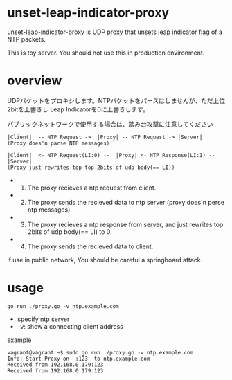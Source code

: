# unset-leap-indicator-proxy
unset-leap-indicator-proxy is UDP proxy that unsets leap indicator flag of a NTP packets.

This is toy server. You should not use this in production environment.

# overview
UDPパケットをプロキシします。NTPパケットをパースはしませんが、ただ上位2bitを上書きし Leap Indicatorを0に上書きします。

パブリックネットワークで使用する場合は、踏み台攻撃に注意してください

```
|Client|  -- NTP Request ->  |Proxy| -- NTP Request -> |Server|
(Proxy does'n parse NTP messages)

|Client|  <- NTP Request(LI:0) --  |Proxy| <- NTP Response(LI:1) -- |Server|
(Proxy just rewrites top top 2bits of udp body(== LI))
```

- 1) The proxy recieves a ntp request from client.
- 2) The proxy sends the recieved data to ntp server (proxy does'n perse ntp messages).
- 3) The proxy recieves a ntp response from server, and just rewrites top 2bits of udp body(== LI) to 0.
- 4) The proxy sends the recieved data to client.

if use in public network, You should be careful a springboard attack.


# usage
```
go run ./proxy.go -v ntp.example.com
```
- specify ntp server
- -v: show a connecting client address

example
```
vagrant@vagrant:~$ sudo go run ./proxy.go -v ntp.example.com
Info: Start Proxy on  :123  to ntp.example.com
Received from 192.168.0.179:123
Received from 192.168.0.179:123
```

